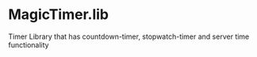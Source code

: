 # MagicTimer.lib
Timer Library that has countdown-timer, stopwatch-timer and server time functionality
